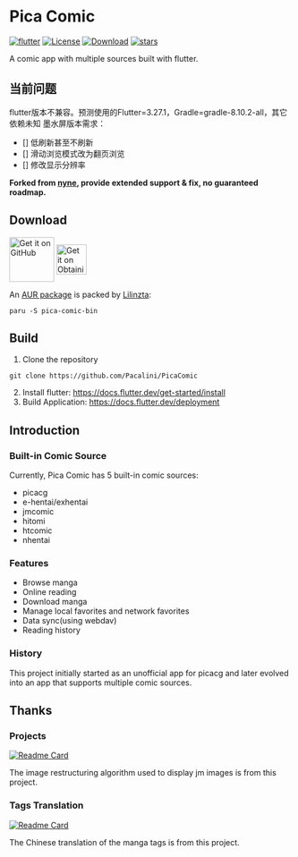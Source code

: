 # Pica Comic

[![flutter](https://img.shields.io/badge/flutter-3.27.1-blue)](https://flutter.dev/)
[![License](https://img.shields.io/github/license/Pacalini/PicaComic)](https://github.com/Pacalini/PicaComic/blob/master/LICENSE)
[![Download](https://img.shields.io/github/v/release/Pacalini/PicaComic)](https://github.com/Pacalini/PicaComic/releases)
[![stars](https://img.shields.io/github/stars/Pacalini/PicaComic)](https://github.com/Pacalini/PicaComic/stargazers)

A comic app with multiple sources built with flutter.

## 当前问题

flutter版本不兼容。预测使用的Flutter=3.27.1，Gradle=gradle-8.10.2-all，其它依赖未知
墨水屏版本需求：
- [] 低刷新甚至不刷新
- [] 滑动浏览模式改为翻页浏览
- [] 修改显示分辨率

**Forked from [nyne](https://github.com/wgh136), provide extended support & fix, no guaranteed roadmap.**

## Download

<a href="https://github.com/Pacalini/PicaComic/releases">
<img src="https://user-images.githubusercontent.com/69304392/148696068-0cfea65d-b18f-4685-82b5-329a330b1c0d.png"
alt="Get it on GitHub" align="center" height="80" /></a>

<a href="https://github.com/Pacalini/PicaComic/blob/master/INSTALL.md#obtainium">
<img src="https://github.com/ImranR98/Obtainium/blob/main/assets/graphics/badge_obtainium.png"
alt="Get it on Obtainium" align="center" height="54" />
</a>

An [AUR package](https://aur.archlinux.org/packages/pica-comic-bin) is packed by [Lilinzta](https://github.com/Lilinzta):
```shell
paru -S pica-comic-bin
```

## Build

1. Clone the repository
```shell
git clone https://github.com/Pacalini/PicaComic
```
2. Install flutter: https://docs.flutter.dev/get-started/install
3. Build Application: https://docs.flutter.dev/deployment

## Introduction

### Built-in Comic Source

Currently, Pica Comic has 5 built-in comic sources:
- picacg
- e-hentai/exhentai
- jmcomic
- hitomi
- htcomic
- nhentai

### Features

- Browse manga
- Online reading
- Download manga
- Manage local favorites and network favorites
- Data sync(using webdav)
- Reading history

### History

This project initially started as an unofficial app for picacg
and later evolved into an app that supports multiple comic sources.

## Thanks

### Projects
[![Readme Card](https://github-readme-stats.vercel.app/api/pin/?username=tonquer&repo=JMComic-qt)](https://github.com/tonquer/JMComic-qt)

The image restructuring algorithm used to display jm images is from this project.

### Tags Translation
[![Readme Card](https://github-readme-stats.vercel.app/api/pin/?username=EhTagTranslation&repo=Database)](https://github.com/EhTagTranslation/Database)

The Chinese translation of the manga tags is from this project.
